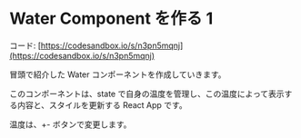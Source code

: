 # Water Component を作る 1

コード: [https://codesandbox.io/s/n3pn5mqnj](https://codesandbox.io/s/n3pn5mqnj)

冒頭で紹介した Water コンポーネントを作成していきます。

このコンポーネントは、state で自身の温度を管理し、この温度によって表示する内容と、スタイルを更新する React App です。

温度は、+- ボタンで変更します。